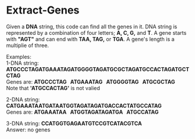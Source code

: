 # Extract-Genes
Given a **DNA** string, this code can find all the genes in it.
DNA string is represented by a combination of four letters; **A, C, G,** and **T**. A gene starts with **"AGT"** and can end with **TAA, TAG,** or **TGA**. A gene's length is a multiplie of three.

Examples: \
1-DNA string: **ATGCCCTAGATGAAATAGATGGGGTAGATGCGCTAGATGCCACTAGATGCTCTAG**\
   Genes are: **ATGCCCTAG	&nbsp;	ATGAAATAG	&nbsp;	ATGGGGTAG	&nbsp;	ATGCGCTAG**\
   Note that **'ATGCCACTAG'** is not valied

2-DNA string: **CATGAAATAATGATAATGGTAGATAGATGACCACTATGCCATAG**\
  Genes are: **ATGAAATAA &nbsp; ATGGTAGATAGATGA &nbsp; ATGCCATAG**
  
3-DNA string: **CCATGGTGAGAATGTCCGTCATACGTCA**\
  Answer: no genes

